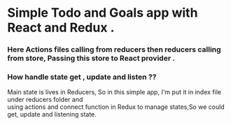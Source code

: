 # Simple Todo and Goals app with React and Redux .

### Here Actions files calling from reducers then reducers calling from store, Passing this store to React provider .

### How handle state get , update and listen ??

Main state is lives in Reducers, So in this simple app, I'm put it in index file under reducers folder and  
 using actions and connect function in Redux to manage states,So we could get, update and listening state.

